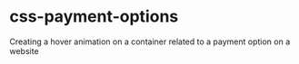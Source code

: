 # css-payment-options
Creating a hover animation on a container related to a payment option on a website
